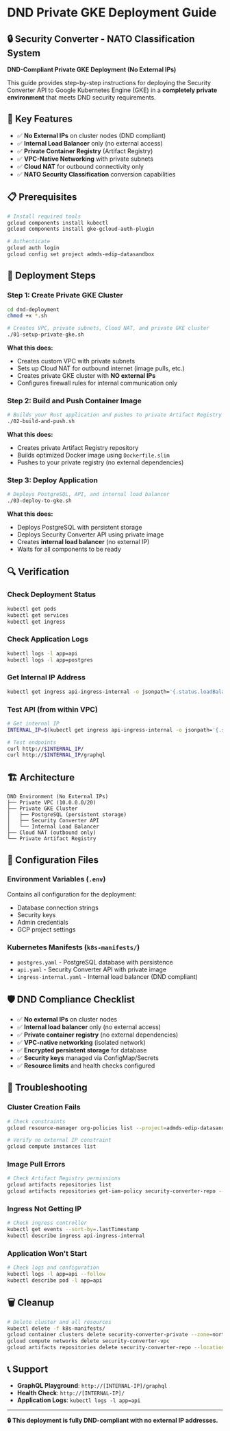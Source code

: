 # DND Private GKE Deployment Guide

## 🔒 Security Converter - NATO Classification System

**DND-Compliant Private GKE Deployment (No External IPs)**

This guide provides step-by-step instructions for deploying the Security Converter API to Google Kubernetes Engine (GKE) in a **completely private environment** that meets DND security requirements.

## 🎯 Key Features

- ✅ **No External IPs** on cluster nodes (DND compliant)
- ✅ **Internal Load Balancer** only (no external access)
- ✅ **Private Container Registry** (Artifact Registry)
- ✅ **VPC-Native Networking** with private subnets
- ✅ **Cloud NAT** for outbound connectivity only
- ✅ **NATO Security Classification** conversion capabilities

## 📋 Prerequisites

```bash
# Install required tools
gcloud components install kubectl
gcloud components install gke-gcloud-auth-plugin

# Authenticate
gcloud auth login
gcloud config set project admds-edip-datasandbox
```

## 🚀 Deployment Steps

### Step 1: Create Private GKE Cluster

```bash
cd dnd-deployment
chmod +x *.sh

# Creates VPC, private subnets, Cloud NAT, and private GKE cluster
./01-setup-private-gke.sh
```

**What this does:**
- Creates custom VPC with private subnets
- Sets up Cloud NAT for outbound internet (image pulls, etc.)
- Creates private GKE cluster with **NO external IPs**
- Configures firewall rules for internal communication only

### Step 2: Build and Push Container Image

```bash
# Builds your Rust application and pushes to private Artifact Registry
./02-build-and-push.sh
```

**What this does:**
- Creates private Artifact Registry repository
- Builds optimized Docker image using `Dockerfile.slim`
- Pushes to your private registry (no external dependencies)

### Step 3: Deploy Application

```bash
# Deploys PostgreSQL, API, and internal load balancer
./03-deploy-to-gke.sh
```

**What this does:**
- Deploys PostgreSQL with persistent storage
- Deploys Security Converter API using private image
- Creates **internal load balancer** (no external IP)
- Waits for all components to be ready

## 🔍 Verification

### Check Deployment Status
```bash
kubectl get pods
kubectl get services
kubectl get ingress
```

### Check Application Logs
```bash
kubectl logs -l app=api
kubectl logs -l app=postgres
```

### Get Internal IP Address
```bash
kubectl get ingress api-ingress-internal -o jsonpath='{.status.loadBalancer.ingress[0].ip}'
```

### Test API (from within VPC)
```bash
# Get internal IP
INTERNAL_IP=$(kubectl get ingress api-ingress-internal -o jsonpath='{.status.loadBalancer.ingress[0].ip}')

# Test endpoints
curl http://$INTERNAL_IP/
curl http://$INTERNAL_IP/graphql
```

## 🏗️ Architecture

```
DND Environment (No External IPs)
├── Private VPC (10.0.0.0/20)
├── Private GKE Cluster
│   ├── PostgreSQL (persistent storage)
│   ├── Security Converter API
│   └── Internal Load Balancer
├── Cloud NAT (outbound only)
└── Private Artifact Registry
```

## 🔧 Configuration Files

### Environment Variables (`.env`)
Contains all configuration for the deployment:
- Database connection strings
- Security keys  
- Admin credentials
- GCP project settings

### Kubernetes Manifests (`k8s-manifests/`)
- `postgres.yaml` - PostgreSQL database with persistence
- `api.yaml` - Security Converter API with private image
- `ingress-internal.yaml` - Internal load balancer (DND compliant)

## 🛡️ DND Compliance Checklist

- ✅ **No external IPs** on cluster nodes
- ✅ **Internal load balancer** only (no external access)
- ✅ **Private container registry** (no external dependencies)
- ✅ **VPC-native networking** (isolated network)
- ✅ **Encrypted persistent storage** for database
- ✅ **Security keys** managed via ConfigMap/Secrets
- ✅ **Resource limits** and health checks configured

## 🔧 Troubleshooting

### Cluster Creation Fails
```bash
# Check constraints
gcloud resource-manager org-policies list --project=admds-edip-datasandbox

# Verify no external IP constraint
gcloud compute instances list
```

### Image Pull Errors
```bash
# Check Artifact Registry permissions
gcloud artifacts repositories list
gcloud artifacts repositories get-iam-policy security-converter-repo --location=northamerica-northeast1
```

### Ingress Not Getting IP
```bash
# Check ingress controller
kubectl get events --sort-by=.lastTimestamp
kubectl describe ingress api-ingress-internal
```

### Application Won't Start
```bash
# Check logs and configuration
kubectl logs -l app=api --follow
kubectl describe pod -l app=api
```

## 🗑️ Cleanup

```bash
# Delete cluster and all resources
kubectl delete -f k8s-manifests/
gcloud container clusters delete security-converter-private --zone=northamerica-northeast1-a
gcloud compute networks delete security-converter-vpc
gcloud artifacts repositories delete security-converter-repo --location=northamerica-northeast1
```

## 📞 Support

- **GraphQL Playground**: `http://[INTERNAL-IP]/graphql`
- **Health Check**: `http://[INTERNAL-IP]/`
- **Application Logs**: `kubectl logs -l app=api`

---

**🔒 This deployment is fully DND-compliant with no external IP addresses.**